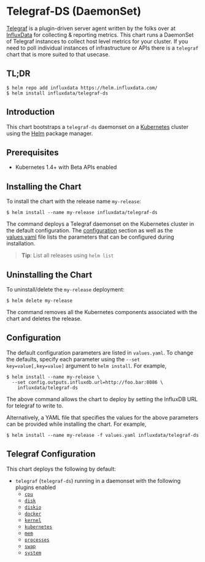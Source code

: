 # Telegraf-DS (DaemonSet)

[Telegraf](https://github.com/influxdata/telegraf) is a plugin-driven server agent written by the folks over at [InfluxData](https://influxdata.com) for collecting & reporting metrics. This chart runs a DaemonSet of Telegraf instances to collect host level metrics for your cluster. If you need to poll individual instances of infrastructure or APIs there is a `telegraf` chart that is more suited to that usecase.

## TL;DR

```console
$ helm repo add influxdata https://helm.influxdata.com/
$ helm install influxdata/telegraf-ds
```

## Introduction

This chart bootstraps a `telegraf-ds` daemonset on a [Kubernetes](http://kubernetes.io) cluster using the [Helm](https://helm.sh) package manager.

## Prerequisites

- Kubernetes 1.4+ with Beta APIs enabled

## Installing the Chart

To install the chart with the release name `my-release`:

```console
$ helm install --name my-release influxdata/telegraf-ds
```

The command deploys a Telegraf daemonset on the Kubernetes cluster in the default configuration. The [configuration](#configuration) section as well as the [values.yaml](/values.yaml) file lists the parameters that can be configured during installation.

> **Tip**: List all releases using `helm list`

## Uninstalling the Chart

To uninstall/delete the `my-release` deployment:

```console
$ helm delete my-release
```

The command removes all the Kubernetes components associated with the chart and deletes the release.

## Configuration

The default configuration parameters are listed in `values.yaml`. To change the defaults, specify each parameter using the `--set key=value[,key=value]` argument to `helm install`. For example,

```console
$ helm install --name my-release \
  --set config.outputs.influxdb.url=http://foo.bar:8086 \
    influxdata/telegraf-ds
```

The above command allows the chart to deploy by setting the InfluxDB URL for telegraf to write to.

Alternatively, a YAML file that specifies the values for the above parameters can be provided while installing the chart. For example,

```console
$ helm install --name my-release -f values.yaml influxdata/telegraf-ds
```

## Telegraf Configuration

This chart deploys the following by default:

- `telegraf` (`telegraf-ds`) running in a daemonset with the following plugins enabled
  * [`cpu`](https://github.com/influxdata/telegraf/tree/master/plugins/inputs/cpu)
  * [`disk`](https://github.com/influxdata/telegraf/tree/master/plugins/inputs/disk)
  * [`diskio`](https://github.com/influxdata/telegraf/tree/master/plugins/inputs/diskio)
  * [`docker`](https://github.com/influxdata/telegraf/tree/master/plugins/inputs/docker)
  * [`kernel`](https://github.com/influxdata/telegraf/tree/master/plugins/inputs/kernel)
  * [`kubernetes`](https://github.com/influxdata/telegraf/tree/master/plugins/inputs/kubernetes)
  * [`mem`](https://github.com/influxdata/telegraf/tree/master/plugins/inputs/mem)
  * [`processes`](https://github.com/influxdata/telegraf/tree/master/plugins/inputs/processes)
  * [`swap`](https://github.com/influxdata/telegraf/tree/master/plugins/inputs/swap)
  * [`system`](https://github.com/influxdata/telegraf/tree/master/plugins/inputs/system)
